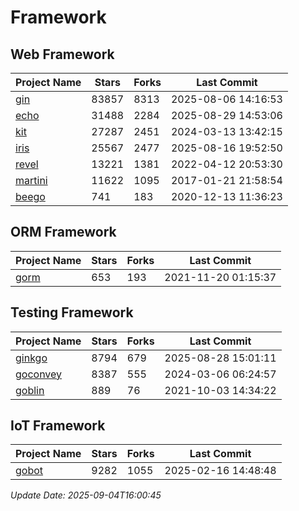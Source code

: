 # Framework

## Web Framework
| Project Name | Stars | Forks | Last Commit |
| ------------ | ----- | ----- | ----------- |
| [gin](https://github.com/gin-gonic/gin) | 83857 | 8313 | 2025-08-06 14:16:53 |
| [echo](https://github.com/labstack/echo) | 31488 | 2284 | 2025-08-29 14:53:06 |
| [kit](https://github.com/go-kit/kit) | 27287 | 2451 | 2024-03-13 13:42:15 |
| [iris](https://github.com/kataras/iris) | 25567 | 2477 | 2025-08-16 19:52:50 |
| [revel](https://github.com/revel/revel) | 13221 | 1381 | 2022-04-12 20:53:30 |
| [martini](https://github.com/go-martini/martini) | 11622 | 1095 | 2017-01-21 21:58:54 |
| [beego](https://github.com/astaxie/beego) | 741 | 183 | 2020-12-13 11:36:23 |

## ORM Framework
| Project Name | Stars | Forks | Last Commit |
| ------------ | ----- | ----- | ----------- |
| [gorm](https://github.com/jinzhu/gorm) | 653 | 193 | 2021-11-20 01:15:37 |

## Testing Framework
| Project Name | Stars | Forks | Last Commit |
| ------------ | ----- | ----- | ----------- |
| [ginkgo](https://github.com/onsi/ginkgo) | 8794 | 679 | 2025-08-28 15:01:11 |
| [goconvey](https://github.com/smartystreets/goconvey) | 8387 | 555 | 2024-03-06 06:24:57 |
| [goblin](https://github.com/franela/goblin) | 889 | 76 | 2021-10-03 14:34:22 |

## IoT Framework
| Project Name | Stars | Forks | Last Commit |
| ------------ | ----- | ----- | ----------- |
| [gobot](https://github.com/hybridgroup/gobot) | 9282 | 1055 | 2025-02-16 14:48:48 |

*Update Date: 2025-09-04T16:00:45*